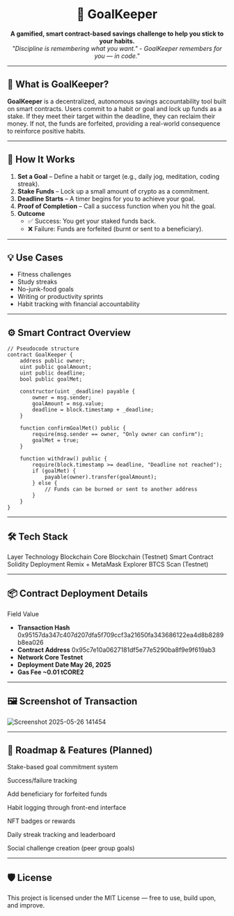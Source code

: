 <h1 align="center">🥅 GoalKeeper</h1>

<p align="center">
  <b>A gamified, smart contract-based savings challenge to help you stick to your habits.</b><br>
  <i>"Discipline is remembering what you want." - GoalKeeper remembers for you — in code."</i>
</p>

---

## 📌 What is GoalKeeper?

**GoalKeeper** is a decentralized, autonomous savings accountability tool built on smart contracts. Users commit to a habit or goal and lock up funds as a stake. If they meet their target within the deadline, they can reclaim their money. If not, the funds are forfeited, providing a real-world consequence to reinforce positive habits.

---

## 🔧 How It Works

1. **Set a Goal** – Define a habit or target (e.g., daily jog, meditation, coding streak).
2. **Stake Funds** – Lock up a small amount of crypto as a commitment.
3. **Deadline Starts** – A timer begins for you to achieve your goal.
4. **Proof of Completion** – Call a success function when you hit the goal.
5. **Outcome**  
   - ✅ Success: You get your staked funds back.  
   - ❌ Failure: Funds are forfeited (burnt or sent to a beneficiary).

---

## 💡 Use Cases

- Fitness challenges
- Study streaks
- No-junk-food goals
- Writing or productivity sprints
- Habit tracking with financial accountability

---

## ⚙️ Smart Contract Overview

```solidity
// Pseudocode structure
contract GoalKeeper {
    address public owner;
    uint public goalAmount;
    uint public deadline;
    bool public goalMet;

    constructor(uint _deadline) payable {
        owner = msg.sender;
        goalAmount = msg.value;
        deadline = block.timestamp + _deadline;
    }

    function confirmGoalMet() public {
        require(msg.sender == owner, "Only owner can confirm");
        goalMet = true;
    }

    function withdraw() public {
        require(block.timestamp >= deadline, "Deadline not reached");
        if (goalMet) {
            payable(owner).transfer(goalAmount);
        } else {
            // Funds can be burned or sent to another address
        }
    }
}
```

---

## 🛠️ Tech Stack
Layer	Technology
Blockchain	Core Blockchain (Testnet)
Smart Contract	Solidity
Deployment	Remix + MetaMask
Explorer	BTCS Scan (Testnet)

---

## 📦 Contract Deployment Details
Field	Value
- **Transaction Hash**	0x95157da347c407d207dfa5f709ccf3a21650fa343686122ea4d8b8289b8ea026
- **Contract Address**	0x95c7e10a0627181df5e77e5290ba8f9e9f619ab3
- **Network	Core Testnet**
- **Deployment Date	May 26, 2025**
- **Gas Fee	~0.01 tCORE2**

---

## 🖼️ Screenshot of Transaction

![Screenshot 2025-05-26 141454](https://github.com/user-attachments/assets/b72c15da-fd6d-4228-badc-7960b286e617)

---

## 🧱 Roadmap & Features (Planned)
 Stake-based goal commitment system

 Success/failure tracking

 Add beneficiary for forfeited funds

 Habit logging through front-end interface

 NFT badges or rewards

 Daily streak tracking and leaderboard

 Social challenge creation (peer group goals)

 ---

## 🛡️ License
This project is licensed under the MIT License — free to use, build upon, and improve.
